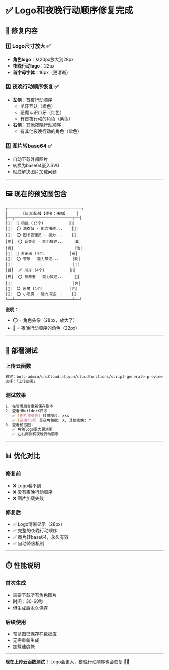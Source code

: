 # ✅ Logo和夜晚行动顺序修复完成

## 🎉 修复内容

### 1️⃣ **Logo尺寸放大** ✅
- **角色logo**：从20px放大到28px
- **夜晚行动logo**：22px
- **首字母字体**：16px（更清晰）

### 2️⃣ **夜晚行动顺序恢复** ✅
- **左侧**：首夜行动顺序
  - 爪牙互认（橙色）
  - 恶魔认识爪牙（红色）
  - 有首夜行动的角色（紫色）
- **右侧**：其他夜晚行动顺序
  - 有其他夜晚行动的角色（紫色）

### 3️⃣ **图片转base64** ✅
- 自动下载外部图片
- 转换为base64嵌入SVG
- 彻底解决图片加载问题

---

## 🖼️ 现在的预览图包含

```
┌─────────────────────────────────┐
│      【暗流涌动】【作者：未知】    │
├──┬──────────────────────────┬──┤
│🔵│  👥 镇民 (13个)           │🔵│
│🔵│  ⭕ 洗衣妇 - 能力描述...    │🔵│
│🔵│  ⭕ 图书管理员 - 能力...    │🔵│
│爪│  ⭕ 调查员 - 能力描述...    │其│
│魔│                           │他│
│🔵│  🏃 外来者 (4个)           │夜│
│🔵│  ⭕ 管家 - 能力描述...      │晚│
│🔵│                           │🔵│
│首│  🗡️ 爪牙 (4个)           │🔵│
│夜│  ⭕ 投毒者 - 能力描述...    │🔵│
│🔵│                           │角│
│🔵│  😈 恶魔 (1个)            │色│
│🔵│  ⭕ 小恶魔 - 能力描述...    │🔵│
└──┴──────────────────────────┴──┘
```

**说明**：
- ⭕ = 角色头像（28px，放大了）
- 🔵 = 夜晚行动顺序的角色（22px）

---

## 🚀 部署测试

### 上传云函数
```bash
右键：botc-admin/uniCloud-aliyun/cloudfunctions/script-generate-preview
选择：「上传部署」
```

### 测试效果
```bash
1. 在管理后台重新保存剧本
2. 查看HBuilderX日志：
   ✅ [图片预处理] 转换图片: xxx
   ✅ [夜晚行动] 首夜角色数: X, 其他夜晚: Y
3. 查看预览图：
   ✅ 角色logo更大更清晰
   ✅ 左右两侧有夜晚行动顺序
```

---

## 📊 优化对比

### 修复前
- ❌ Logo看不到
- ❌ 没有夜晚行动顺序
- ❌ 图片加载失败

### 修复后
- ✅ Logo清晰显示（28px）
- ✅ 完整的夜晚行动顺序
- ✅ 图片转base64，永久有效
- ✅ 自动降级机制

---

## ⏱️ 性能说明

### 首次生成
- 需要下载所有角色图片
- 时间：30-60秒
- 但生成后永久保存

### 后续使用
- 预览图已保存在数据库
- 无需重新生成
- 加载速度快

---

**现在上传云函数测试！** Logo会更大，夜晚行动顺序也会恢复 🎯✨
